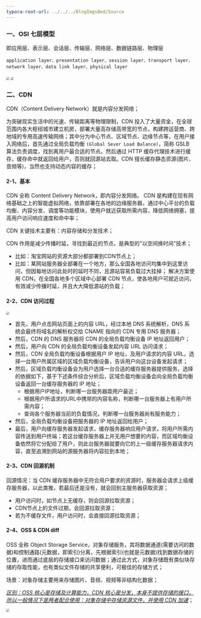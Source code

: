 ```yaml
---
typora-root-url: ../../../BlogImgsBed/Source
---
```




### 一、OSI 七层模型

即应用层、表示层、会话层、传输层、网络层、数据链路层、物理层

```
application layer、presentation layer、session layer、transport layer、network layer、data link layer、physical layer
```



<img src="https://leibnize-picbed.oss-cn-shenzhen.aliyuncs.com/img/20200908000056.png" style="zoom:50%;" />

<img src="https://leibnize-picbed.oss-cn-shenzhen.aliyuncs.com/img/20200908000113.png" style="zoom:50%;" />





### 二、CDN

CDN（Content Delivery Network）就是内容分发网络；

为突破现实生活中的光速、传输距离等物理限制，CDN 投入了大量资金，在全球范围内各大枢纽城市建立机房，部署大量高存储高带宽的节点，构建跨运营商、跨地域的专用高速传输网络；其中分为中心节点、区域节点、边缘节点等，在用户接入网络后，首先通过全局负载均衡 `(Global Sever Load Balance)`，简称 GSLB 算法负责调度，找到离用户最合适的节点。然后通过 HTTP 缓存代理技术进行缓存，缓存命中就返回给用户，否则就回源站去取。CDN 擅长缓存静态资源(图片、音频等)，当然也支持动态内容的缓存；

#### 2-1、基本

CDN 全称 Content Delivery Network，即内容分发网络。 CDN 是构建在现有网络基础之上的智能虚拟网络，依靠部署在各地的边缘服务器，通过中心平台的负载均衡、内容分发、调度等功能模块，使用户就近获取所需内容，降低网络拥塞，提高用户访问响应速度和命中率；

CDN 关键技术主要有：内容存储和分发技术；

CDN 作用是减少传播时延，寻找到最近的节点，是典型的"以空间换时间"技术；

- 比如：淘宝网站的资源大部分都部署到CDN节点上；
- 比如：某网站服务器全部署在一个地方，那么全国各地访问均集中到这里访问，但因每地访问此处时的延时不同，且源站容易负载过大挂掉； 解决方案使用 CDN，在全国各地多个区域中心部署 CDN 节点，使各地用户可就近访问，有效减少传播时延，并且大大降低源站的负载；

#### 2-2、CDN 访问过程

<img src="https://leibnize-picbed.oss-cn-shenzhen.aliyuncs.com/img/20200908000114.png" style="zoom:50%;" align=""/>

- 首先，用户点击网站页面上的内容 URL，经过本地 DNS 系统解析，DNS 系统会最终将域名的解析权交给 CNAME 指向的 CDN 专用 DNS 服务器；
- 然后，CDN 的 DNS 服务器将 CDN 的全局负载均衡设备 IP 地址返回用户；
- 然后，用户向 CDN 的全局负载均衡设备发起内容 URL 访问请求；
- 然后，CDN 全局负载均衡设备根据用户 IP 地址，及用户请求的内容 URL，选择一台用户所属区域的区域负载均衡设备，告诉用户向这台设备发起请求；
- 然后，区域负载均衡设备会为用户选择一台合适的缓存服务器提供服务，选择的依据如下，基于下述条件综合分析后，区域负载均衡设备会向全局负载均衡设备返回一台缓存服务器的 IP 地址；
  - 根据用户IP地址，判断哪一台服务器距用户最近；
  - 根据用户所请求的URL中携带的内容名称，判断哪一台服务器上有用户所需内容；
  - 查询各个服务器当前的负载情况，判断哪一台服务器尚有服务能力；
- 然后，全局负载均衡设备把服务器的 IP 地址返回给用户；
- 最后，用户向缓存服务器发起请求，缓存服务器响应用户请求，将用户所需内容传送到用户终端；若这台缓存服务器上并无用户想要的内容，而区域均衡设备依然将它分配给了用户，则此台服务器就要向它的上一级缓存服务器请求内容，直至追溯到网站的源服务器将内容拉到本地；



#### 2-3、CDN 回源机制

回源情况：当 CDN 缓存服务器中无符合用户要求的资源时，服务器会请求上级缓存服务器，以此类推，若最后还是没有，就会回到主服务器获取资源；

- 用户访问时，如节点上无缓存，则会回源拉取资源；
- CDN节点上的文件过期，会回源拉取资源；
- 若为不缓存文件，用户访问时，会直接回源拉取资源；



#### 2-4、OSS & CDN diff

OSS  全称 Object Storage Service，对象存储服务，其将数据通道(需要访问的数据)和控制通路(元数据，即索引)分离，先根据索引(也就是元数据)找到数据存储的位置，进而通过底层的存储接口来访问数据；通过此方式，对象存储既有类似块存储的存取性能，也有类似文件存储的共享便利，可极佳的存储方式；

场景：对象存储主要用来存储图片、音频、视频等非结构化数据；

<u>*区别：OSS 核心是存储及计算能力，CDN 核心是分发，本身不提供存储的接口，所以一般情况下是两者配合使用：对象存储中存储资源文件，并使用 CDN 加速*</u>；

<img src="https://leibnize-picbed.oss-cn-shenzhen.aliyuncs.com/img/20200908000115.png" style="zoom:50%;" align=""/>